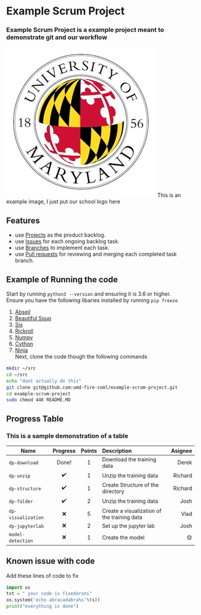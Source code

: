 # Example Scrum Project
### Example Scrum Project is a example project meant to demonstrate git and our workflow
![symbol](img.jpg)
This is an example image, I just put our school logo here
## Features
- use [Projects](https://github.com/umd-fire-coml/example-scrum-project/projects) as the product backlog.
- use [Issues](https://github.com/umd-fire-coml/example-scrum-project/issues) for each ongoing backlog task.
- use [Branches](https://github.com/umd-fire-coml/example-scrum-project/branches) to implement each task.
- use [Pull requests](https://github.com/umd-fire-coml/example-scrum-project/pulls) for reviewing and merging each completed task branch.

## Example of Running the code
Start by running `python3 --version` and ensuring it is 3.6 or higher. \
Ensure you have the following libaries installed by running `pip freeze`
1) [Abseil](https://github.com/abseil/abseil-py)
2) [Beautiful Soup](https://github.com/waylan/beautifulsoup)
3) [Six](https://pypi.org/project/six/)
4) [Rickroll](https://www.youtube.com/watch?v=dQw4w9WgXcQ)
5) [Numpy](https://numpy.org)
6) [Cython](https://github.com/cython/cython)
7) [Ninja](https://github.com/ninja-build/ninja)\
Next, clone the code though the following commands 
```bash
mkdir ~/src
cd ~/src
echo "dont actually do this"
git clone git@github.com:umd-fire-coml/example-scrum-project.git
cd example-scrum-project
sudo chmod 446 README.MD 
```
## Progress Table
### This is a sample demonstration of a table
|Name|Progress|Points|Description| Asignee|
---|:---:|:---:|:---|---:
`dp-download`| Done!| 1| Download the training data| Derek
`dp-unzip`| :heavy_check_mark: | 1 | Unzip the training data | Richard 
`dp-structure`| :heavy_check_mark:| 1| Create Structure of the directory| Richard
`dp-folder`| :heavy_check_mark: | 2 | Unzip the training data | Josh
`dp-visualization`| :x:| 5| Create a visualization of the training data| Vlad
`dp-jupyterlab`| :x: | 2 | Set up the jupyter lab | Josh 
`model-detection`| :x: | 1 | Create the model | :worried:
## Known issue with code
Add these lines of code to fix
```python
import os
txt = " your code is fixedaroni"
os.system('echo abracadabra%s'%(s))
print("everything is done")
```
